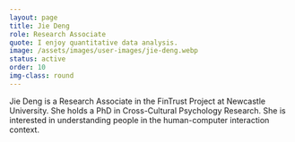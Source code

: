 ```yaml
---
layout: page
title: Jie Deng
role: Research Associate
quote: I enjoy quantitative data analysis.
image: /assets/images/user-images/jie-deng.webp
status: active
order: 10
img-class: round
---
```


Jie Deng is a Research Associate in the FinTrust Project at Newcastle University. She holds a PhD in Cross-Cultural Psychology Research. She is interested in understanding people in the human-computer interaction context. 